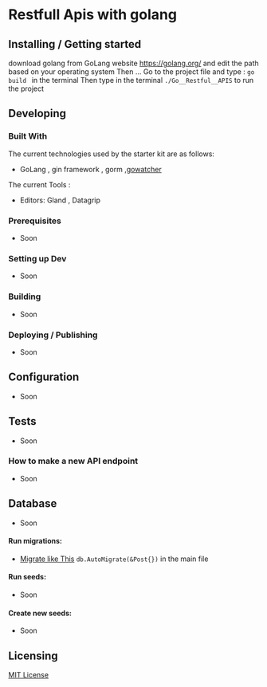 
# Restfull Apis with golang

## Installing / Getting started

download golang from GoLang website https://golang.org/
and edit the path based on your operating system 
Then ... Go to the project file and type   :
``` go build  ``` in the terminal Then type in the terminal 
``` ./Go__Restful__APIS ``` to run the project 


## Developing

### Built With

The current technologies used by the starter kit are as follows:


- GoLang , gin framework , gorm ,[gowatcher](https://github.com/canthefason/go-watcher)

The current Tools : 

 * Editors: Gland , Datagrip

### Prerequisites

- Soon

### Setting up Dev

- Soon

### Building

- Soon

### Deploying / Publishing

- Soon

## Configuration

- Soon

## Tests

- Soon

### How to make a new API endpoint


- Soon



## Database

- Soon

#### Run migrations:

- [Migrate like This](https://gorm.io/docs/migration.html)
```db.AutoMigrate(&Post{})``` in the main file 

#### Run seeds:

- Soon

#### Create new seeds:

- Soon

## Licensing

[MIT License](LICENSE.md)